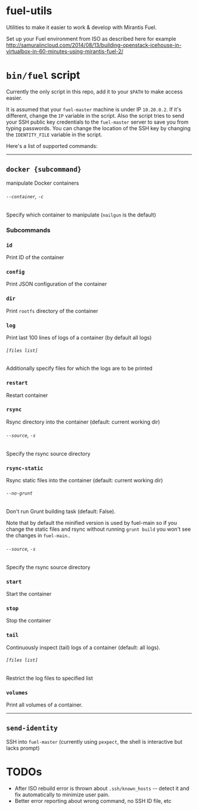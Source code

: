fuel-utils
==========

Utilities to make it easier to work &amp; develop with Mirantis Fuel.

Set up your Fuel environment from ISO as described here for example http://samuraiincloud.com/2014/08/13/building-openstack-icehouse-in-virtualbox-in-60-minutes-using-mirantis-fuel-2/

# `bin/fuel` script

Currently the only script in this repo, add it to your `$PATH` to make access easier.

It is assumed that your `fuel-master` machine is under IP `10.20.0.2`. If it's different, change the `IP` variable in the script.
Also the script tries to send your SSH public key credentials to the `fuel-master` server to save you from typing passwords. You can change the location of the SSH key by changing the `IDENTITY_FILE` variable in the script.

Here's a list of supported commands:

---

## `docker {subcommand}`

manipulate Docker containers

###### `--container`, `-c`

Specify which container to manipulate (`nailgun` is the default)

### Subcommands

### `id`

Print ID of the container

### `config`

Print JSON configuration of the container

### `dir`

Print `rootfs` directory of the container

### `log`

Print last 100 lines of logs of a container (by default all logs)

###### `[files list]`

Additionally specify files for which the logs are to be printed

### `restart`

Restart container

### `rsync`

Rsync directory into the container (default: current working dir)

###### `--source`, `-s`

Specify the rsync source directory

### `rsync-static`

Rsync static files into the container (default: current working dir)

###### `--no-grunt`

Don't run Grunt building task (default: False).

Note that by default the minified version is used by fuel-main so if you change the static files and rsync without running `grunt build` you won't see the changes in `fuel-main`..

###### `--source`, `-s`

Specify the rsync source directory

### `start`

Start the container

### `stop`

Stop the container

### `tail`

Continuously inspect (tail) logs of a container (default: all logs).

###### `[files list]`

Restrict the log files to specified list

### `volumes`

Print all volumes of a container.

---

## `send-identity`

SSH into `fuel-master` (currently using `pexpect`, the shell is interactive but lacks prompt)

# TODOs

* After ISO rebuild error is thrown about `.ssh/known_hosts` -- detect it and fix automatically to minimize user pain.
* Better error reporting about wrong command, no SSH ID file, etc
